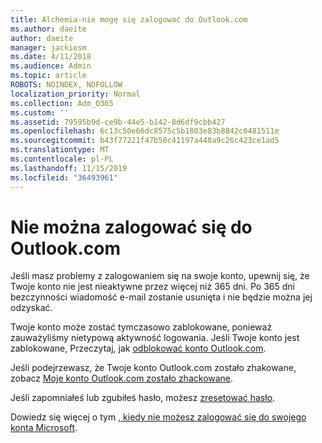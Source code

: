 ```yaml
---
title: Alchemia-nie mogę się zalogować do Outlook.com
ms.author: daeite
author: daeite
manager: jackiesm
ms.date: 4/11/2018
ms.audience: Admin
ms.topic: article
ROBOTS: NOINDEX, NOFOLLOW
localization_priority: Normal
ms.collection: Adm_O365
ms.custom: ''
ms.assetid: 79595b9d-ce9b-44e5-b142-8d6df9cbb427
ms.openlocfilehash: 6c13c50e66dc8575c5b1803e83b8842c0481511e
ms.sourcegitcommit: b43f77221f47b50c41197a448a9c26c423ce1ad5
ms.translationtype: MT
ms.contentlocale: pl-PL
ms.lasthandoff: 11/15/2019
ms.locfileid: "36493961"
---
```

# <a name="cant-sign-in-to-outlookcom"></a>Nie można zalogować się do Outlook.com

Jeśli masz problemy z zalogowaniem się na swoje konto, upewnij się, że Twoje konto nie jest nieaktywne przez więcej niż 365 dni. Po 365 dni bezczynności wiadomość e-mail zostanie usunięta i nie będzie można jej odzyskać.
  
Twoje konto może zostać tymczasowo zablokowane, ponieważ zauważyliśmy nietypową aktywność logowania. Jeśli Twoje konto jest zablokowane, Przeczytaj, jak [odblokować konto Outlook.com](https://support.office.com/article/f4ad2701-d166-4d8b-8a6a-9af2a1f8a4c4.aspx). 
  
Jeśli podejrzewasz, że Twoje konto Outlook.com zostało zhakowane, zobacz [Moje konto Outlook.com zostało zhackowane](https://support.office.com/article/35993ac5-ac2f-494e-aacb-5232dda453d8.aspx).
  
Jeśli zapomniałeś lub zgubiłeś hasło, możesz [zresetować hasło](https://go.microsoft.com/fwlink/p/?LinkID=242804).
  
Dowiedz się więcej o tym [, kiedy nie możesz zalogować się do swojego konta Microsoft](https://go.microsoft.com/fwlink/p/?linkid=837479).
  

